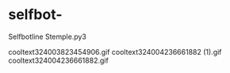 # selfbot-
Selfbotline Stemple.py3

cooltext324003823454906.gif
cooltext324004236661882 (1).gif
cooltext324004236661882.gif
